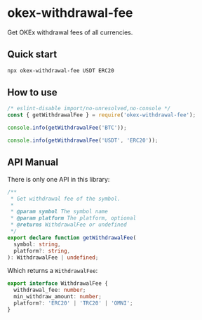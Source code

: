 # okex-withdrawal-fee

Get OKEx withdrawal fees of all currencies.

## Quick start

```bash
npx okex-withdrawal-fee USDT ERC20
```

## How to use

```javascript
/* eslint-disable import/no-unresolved,no-console */
const { getWithdrawalFee } = require('okex-withdrawal-fee');

console.info(getWithdrawalFee('BTC'));

console.info(getWithdrawalFee('USDT', 'ERC20'));
```

## API Manual

There is only one API in this library:

```typescript
/**
 * Get withdrawal fee of the symbol.
 *
 * @param symbol The symbol name
 * @param platform The platform, optional
 * @returns WithdrawalFee or undefined
 */
export declare function getWithdrawalFee(
  symbol: string,
  platform?: string,
): WithdrawalFee | undefined;
```

Which returns a `WithdrawalFee`:

```typescript
export interface WithdrawalFee {
  withdrawal_fee: number;
  min_withdraw_amount: number;
  platform?: 'ERC20' | 'TRC20' | 'OMNI';
}
```
